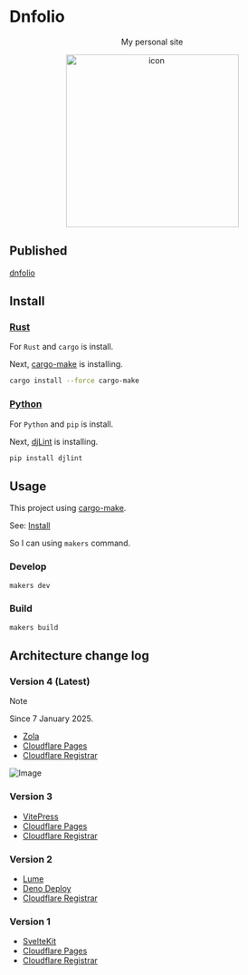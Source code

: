 # Dnfolio

<div align="center">
    <p>My personal site</p>
    <img width="305" alt="icon" src="https://github.com/user-attachments/assets/ab8b4125-3747-45b1-9511-c84e589a0a62">
</div>

## Published

[dnfolio](https://dnfolio.me)

## Install

### [Rust](https://www.rust-lang.org)

For `Rust` and `cargo` is install.

Next, [cargo-make](https://github.com/sagiegurari/cargo-make?tab=readme-ov-file#installation) is installing.

```sh
cargo install --force cargo-make
```

### [Python](https://www.python.org/)

For `Python` and `pip` is install.

Next, [djLint](https://djlint.com) is installing.

```sh
pip install djlint
```

## Usage

This project using [cargo-make](https://github.com/sagiegurari/cargo-make).

See: [Install](#install)

So I can using `makers` command.

### Develop

```sh
makers dev
```

### Build

```sh
makers build
```

## Architecture change log

### Version 4 (Latest)

> [!NOTE]
> Since 7 January 2025.

- [Zola](https://getzola.org)
- [Cloudflare Pages](https://www.cloudflare.com/developer-platform/products/pages)
- [Cloudflare Registrar](https://www.cloudflare.com/products/registrar/)

![Image](https://github.com/user-attachments/assets/b0d98e0d-7717-4808-b68d-2dcf9169dc2a)

### Version 3

- [VitePress](https://vitepress.dev)
- [Cloudflare Pages](https://www.cloudflare.com/developer-platform/products/pages)
- [Cloudflare Registrar](https://www.cloudflare.com/products/registrar/)

### Version 2

- [Lume](https://lume.land/)
- [Deno Deploy](https://deno.com/deploy)
- [Cloudflare Registrar](https://www.cloudflare.com/products/registrar/)

### Version 1

- [SvelteKit](https://svelte.dev)
- [Cloudflare Pages](https://www.cloudflare.com/developer-platform/products/pages)
- [Cloudflare Registrar](https://www.cloudflare.com/products/registrar/)
